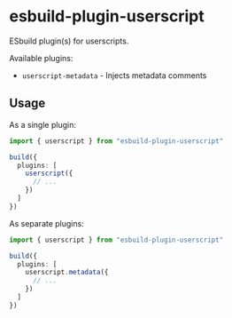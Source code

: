 # esbuild-plugin-userscript

ESbuild plugin(s) for userscripts.

Available plugins:

- `userscript-metadata` - Injects metadata comments

## Usage

As a single plugin:

```ts
import { userscript } from "esbuild-plugin-userscript"

build({
  plugins: [
    userscript({
      // ...
    })
  ]
})
```

As separate plugins:

```ts
import { userscript } from "esbuild-plugin-userscript"

build({
  plugins: [
    userscript.metadata({
      // ...
    })
  ]
})
```
